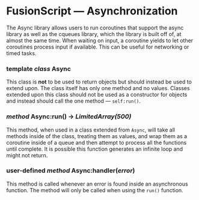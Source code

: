 # FusionScript &mdash; Asynchronization

The Async library allows users to run coroutines that support the async
library as well as the cqueues library, which the library is built off of, at
almost the same time. When waiting on input, a coroutine yields to let other
coroutines process input if available. This can be useful for networking or
timed tasks.

### **template** _class_ Async

This class is **not** to be used to return objects but should instead be used
to extend upon. The class itself has only one method and no values. Classes
extended upon this class should not be used as a constructor for objects and
instead should call the one method &mdash; `self:run()`.

### _method_ Async:run() -> _LimitedArray(500)_

This method, when used in a class extended from `Async`, will take all methods
inside of the class, treating them as values, and wrap them as a coroutine
inside of a queue and then attempt to process all the functions until complete.
It is possible this function generates an infinite loop and might not return.

### **user-defined** _method_ Async:handler(_error_)

This method is called whenever an error is found inside an asynchronous
function. The method will only be called when using the `run()` function.